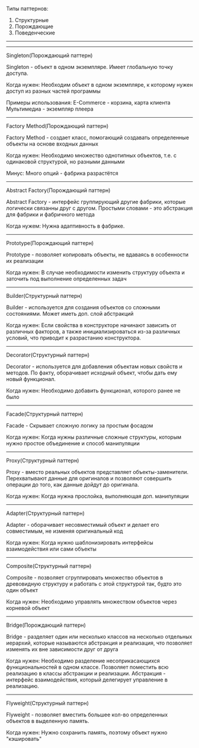 Типы паттернов:
1. Структурные
2. Порождающие
3. Поведенческие

------------------------------
------------------------------

Singleton(Порождающий паттерн)

Singleton - объект в одном экземпляре. Имеет глобальную точку доступа.

Когда нужен: 
    Необходим объект в одном экземпляре, к которому нужен доступ из разных частей программы

Примеры использования:
    E-Commerce - корзина, карта клиента
    Мультимедиа - экземпляр плеера

------------------------------

Factory Method(Порождающий паттерн)

Factory Method - создает класс, помогающий создавать определенные объекты на основе входных данных

Когда нужен:
    Необходимо множество однотипных объектов, т.е. с одинаковой структурой, но разными данными

Минус:
    Много опций - фабрика разрастётся

------------------------------

Abstract Factory(Порождающий паттерн)

Abstract Factory - интерфейс группирующий другие фабрики, которые логически связанны друг с другом. Простыми словами - это абстракция для фабрики и фабричного метода

Когда нужем:
    Нужна адаптивность в фабрике. 

------------------------------

Prototype(Порождающий паттерн)

Prototype - позволяет копировать объекты, не вдаваясь в особенности их реализации

Когда нужен:
    В случае необходимости изменить структуру объекта и заточить под выполнение определенных задач

------------------------------

Builder(Структурный паттерн)

Builder - используется для создания объектов со сложными состояниями. Может иметь доп. слой абстракций

Когда нужен:
    Если свойства в конструкторе начинают зависить от различных факторов, а также инициализироваться из-за различных условий, что приводит к разрастанию конструктора.

------------------------------

Decorator(Структурный паттерн)

Decorator - используется для добавления объектам новых свойств и методов. По факту, оборачивает исходный объект, чтобы дать ему новый функционал. 

Когда нужен:
    Необходимо добавить функционал, которого ранее не было

------------------------------

Facade(Структурный паттерн)

Facade - Скрывает сложную логику за простым фосадом

Когда нужен:
    Когда нужны различные сложные структуры, которым нужно простое объединение и способ манипуляции

------------------------------

Proxy(Структурный паттерн)

Proxy - вместо реальных объектов представляет объекты-заменители. Перехватывают данные для оригиналов и позволяют совершить операции до того, как данные дойдут до оригинала.

Когда нужен:
    Когда нужна прослойка, выполняющая доп. манипуляции

------------------------------

Adapter(Структурный паттерн)

Adapter - оборачивает несовместимый объект и делает его совместимым, не изменяя оригинальный код

Когда нужен:
    Когда нужно шаблонизировать интерфейсы взаимодействия или сами объекты

------------------------------

Composite(Структурный паттерн)

Composite - позволяет сгруппировать множество объектов в древовидную структуру и работать с этой структурой так, будто это один объект

Когда нужен:
    Необходимо управлять множеством объектов через корневой объект

------------------------------

Bridge(Порождающий паттерн)

Bridge - разделяет один или несколько классов на несколько отдельных иерархий, которые называются абстракция и реализация, что позволяет изменять их вне зависимости друг от друга

Когда нужен:
    Необходимо разделение несоприкасающихся функциональностей в одном классе. Позволяет поместить всю реализацию в классы абстракции и реализации. Абстракция - интерфейс взаимодействия, который делегирует управление в реализацию.

------------------------------

Flyweight(Структурный паттерн)

Flyweight - позволяет вместить большее кол-во определенных объектов в выделенную память.

Когда нужен:
    Нужно сохранить память, поэтому объект нужно "кэшировать"